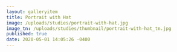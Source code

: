 ```yaml
---
layout: galleryitem
title: Portrait with Hat
image: /uploads/studies/portrait-with-hat.jpg
image_tn: /uploads/studies/thumbnail/portrait-with-hat_tn.jpg
published: true
date: 2020-05-01 14:05:26 -0400
---
```

